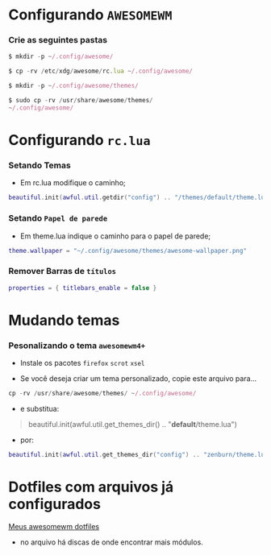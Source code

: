 # Configurando  `AWESOMEWM`

### Crie as seguintes pastas
```javascript
$ mkdir -p ~/.config/awesome/
```
```javascript
$ cp -rv /etc/xdg/awesome/rc.lua ~/.config/awesome/
```
```javascript
$ mkdir -p ~/.config/awesome/themes/
```
```javascript
$ sudo cp -rv /usr/share/awesome/themes/ 
~/.config/awesome/
``` 
# Configurando `rc.lua`
### Setando Temas 

- Em rc.lua modifique o caminho;  
 ```lua
beautiful.init(awful.util.getdir("config") .. "/themes/default/theme.lua")  
```

### Setando `Papel de parede`  
- Em theme.lua indique o caminho para o papel de parede;  
```lua
theme.wallpaper = "~/.config/awesome/themes/awesome-wallpaper.png"  
```
### Remover Barras de `títulos`
```lua
properties = { titlebars_enable = false }
```
# Mudando temas
### Pesonalizando o tema `awesomewm4+`  
- Instale os pacotes  `firefox` `scrot`  `xsel`  

- Se você deseja criar um tema personalizado, copie este arquivo para...  

```javascript
cp -rv /usr/share/awesome/themes/ ~/.config/awesome/  
```
- e substitua:  

> beautiful.init(awful.util.get_themes_dir() .. "**default**/theme.lua")  
- por:  
```lua
beautiful.init(awful.util.get_themes_dir("config") .. "zenburn/theme.lua")
```
# Dotfiles com arquivos já configurados

[Meus awesomewm dotfiles](https://github.com/quebravel/awesome)
- no arquivo há discas de onde encontrar mais módulos. 
